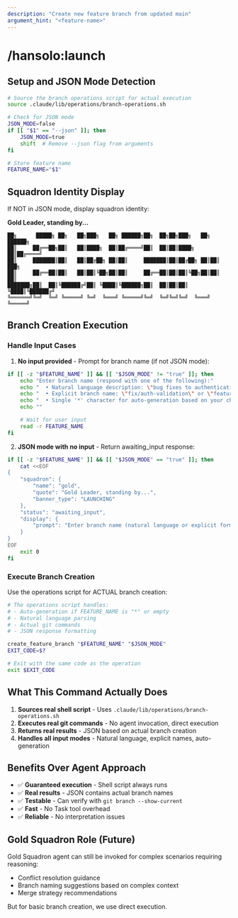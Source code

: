 ```yaml
---
description: "Create new feature branch from updated main"
argument_hint: "<feature-name>"
---
```


# /hansolo:launch

## Setup and JSON Mode Detection

```bash
# Source the branch operations script for actual execution
source .claude/lib/operations/branch-operations.sh

# Check for JSON mode
JSON_MODE=false
if [[ "$1" == "--json" ]]; then
    JSON_MODE=true
    shift  # Remove --json flag from arguments
fi

# Store feature name
FEATURE_NAME="$1"
```

## Squadron Identity Display

If NOT in JSON mode, display squadron identity:

**Gold Leader, standing by...**

```
██╗      █████╗ ██╗   ██╗███╗   ██╗ ██████╗██╗  ██╗██╗███╗   ██╗ ██████╗
██║     ██╔══██╗██║   ██║████╗  ██║██╔════╝██║  ██║██║████╗  ██║██╔════╝
██║     ███████║██║   ██║██╔██╗ ██║██║     ███████║██║██╔██╗ ██║██║  ███╗
██║     ██╔══██║██║   ██║██║╚██╗██║██║     ██╔══██║██║██║╚██╗██║██║   ██║
███████╗██║  ██║╚██████╔╝██║ ╚████║╚██████╗██║  ██║██║██║ ╚████║╚██████╔╝
╚══════╝╚═╝  ╚═╝ ╚═════╝ ╚═╝  ╚═══╝ ╚═════╝╚═╝  ╚═╝╚═╝╚═╝  ╚═══╝ ╚═════╝
```

## Branch Creation Execution

### Handle Input Cases

1. **No input provided** - Prompt for branch name (if not JSON mode):
```bash
if [[ -z "$FEATURE_NAME" ]] && [[ "$JSON_MODE" != "true" ]]; then
    echo "Enter branch name (respond with one of the following):"
    echo "  • Natural language description: \"bug fixes to authentication\""
    echo "  • Explicit branch name: \"fix/auth-validation\" or \"feature/new-login\""
    echo "  • Single '*' character for auto-generation based on your changes"
    echo ""

    # Wait for user input
    read -r FEATURE_NAME
fi
```

2. **JSON mode with no input** - Return awaiting_input response:
```bash
if [[ -z "$FEATURE_NAME" ]] && [[ "$JSON_MODE" == "true" ]]; then
    cat <<EOF
{
    "squadron": {
        "name": "gold",
        "quote": "Gold Leader, standing by...",
        "banner_type": "LAUNCHING"
    },
    "status": "awaiting_input",
    "display": {
        "prompt": "Enter branch name (natural language or explicit format)"
    }
}
EOF
    exit 0
fi
```

### Execute Branch Creation

Use the operations script for ACTUAL branch creation:
```bash
# The operations script handles:
# - Auto-generation if FEATURE_NAME is "*" or empty
# - Natural language parsing
# - Actual git commands
# - JSON response formatting

create_feature_branch "$FEATURE_NAME" "$JSON_MODE"
EXIT_CODE=$?

# Exit with the same code as the operation
exit $EXIT_CODE
```

## What This Command Actually Does

1. **Sources real shell script** - Uses `.claude/lib/operations/branch-operations.sh`
2. **Executes real git commands** - No agent invocation, direct execution
3. **Returns real results** - JSON based on actual branch creation
4. **Handles all input modes** - Natural language, explicit names, auto-generation

## Benefits Over Agent Approach

- ✅ **Guaranteed execution** - Shell script always runs
- ✅ **Real results** - JSON contains actual branch names
- ✅ **Testable** - Can verify with `git branch --show-current`
- ✅ **Fast** - No Task tool overhead
- ✅ **Reliable** - No interpretation issues

## Gold Squadron Role (Future)

Gold Squadron agent can still be invoked for complex scenarios requiring reasoning:
- Conflict resolution guidance
- Branch naming suggestions based on complex context
- Merge strategy recommendations

But for basic branch creation, we use direct execution.